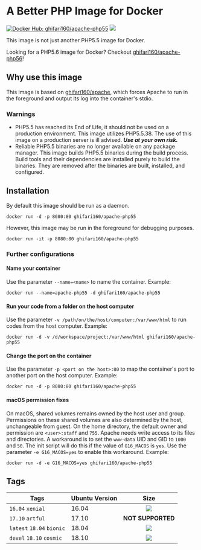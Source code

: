 # A Better PHP Image for Docker #
[![Docker Hub: ghifari160/apache-php55](https://img.shields.io/badge/docker%20hub-ghifari160%2Fapache--php55-ABD8EB.svg)](https://hub.docker.com/r/ghifari160/apache-php55/)
[![](https://images.microbadger.com/badges/image/ghifari160/apache-php55.svg)](https://microbadger.com/images/ghifari160/apache-php55 "Get your own image badge on microbadger.com")

This image is not just another PHP5.5 image for Docker.

Looking for a PHP5.6 image for Docker? Checkout [ghifari160/apache-php56]!

## Why use this image ##
This image is based on [ghifari160/apache], which forces Apache to run in the
foreground and output its log into the container's stdio.

### Warnings ###
- PHP5.5 has reached its End of Life, it should not be used on a
  production environment. This image utilizes PHP5.5.38. The use of this image
  on a production server is ill advised. __*Use at your own risk.*__
- Reliable PHP5.5 binaries are no longer available on any package manager. This
  image builds PHP5.5 binaries during the build process. Build tools and their
  dependencies are installed purely to build the binaries. They are removed
  after the binaries are built, installed, and configured.

## Installation ##
By default this image should be run as a daemon.
```
docker run -d -p 8080:80 ghifari160/apache-php55
```
However, this image may be run in the foreground for debugging purposes.
```
docker run -it -p 8080:80 ghifari160/apache-php55
```

### Further configurations ###
#### Name your container ####
Use the parameter `--name=<name>` to name the container. Example:
```
docker run --name=apache-php55 -d ghifari160/apache-php55
```

#### Run your code from a folder on the host computer ####
Use the parameter `-v /path/on/the/host/computer:/var/www/html` to run codes
from the host computer. Example:
```
docker run -d -v /d/workspace/project:/var/www/html ghifari160/apache-php55
```

#### Change the port on the container ####
Use the parameter `-p <port on the host>:80` to map the container's port to
another port on the host computer. Example:
```
docker run -d -p 8080:80 ghifari160/apache-php55
```

#### macOS permission fixes
On macOS, shared volumes remains owned by the host user and group. Permissions
on these shared volumes are also determined by the host, unchangeable from
guest. On the home directory, the default owner and permission are
`<user>:staff` and `755`. Apache needs write access to its files and
directories. A workaround is to set the `www-data` UID and GID to `1000` and
`50`. The init script will do this if the value of `G16_MACOS` is `yes`. Use
the parameter `-e G16_MACOS=yes` to enable this workaround. Example:
```
docker run -d -e G16_MACOS=yes ghifari160/apache-php55
```

## Tags ##
| Tags                      | Ubuntu Version | Size              |
|---------------------------|----------------|:-----------------:|
| `16.04` `xenial`          | 16.04          | [![](https://images.microbadger.com/badges/image/ghifari160/apache-php55:16.04.svg)](https://microbadger.com/images/ghifari160/apache-php55:16.04 "Get your own image badge on microbadger.com")|
| `17.10` `artful`          | 17.10          | **NOT SUPPORTED** |
| `latest` `18.04` `bionic` | 18.04          |[![](https://images.microbadger.com/badges/image/ghifari160/apache-php55.svg)](https://microbadger.com/images/ghifari160/apache-php55 "Get your own image badge on microbadger.com")|
| `devel` `18.10` `cosmic`  | 18.10          |[![](https://images.microbadger.com/badges/image/ghifari160/apache-php55:18.10.svg)](https://microbadger.com/images/ghifari160/apache-php55:18.10 "Get your own image badge on microbadger.com")|

[ghifari160/apache]: https://github.com/ghifari160/docker-apache
[ghifari160/apache-php56]: https://github.com/ghifari160/docker-apache-php56
